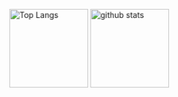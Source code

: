 <p>
  <img alt="Top Langs" height="140px" src="https://github-readme-stats.vercel.app/api/top-langs/?username=nisi0929&layout=compact&show_icons=true&theme=onedark" />
  <img alt="github stats" height="140px" src="https://github-readme-stats.vercel.app/api?username=nisi0929&theme=onedark&show_icons=ture" />
</p>
